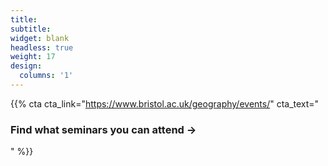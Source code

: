 ```yaml
---
title:
subtitle:
widget: blank
headless: true
weight: 17
design:
  columns: '1'
---
```


{{% cta cta_link="https://www.bristol.ac.uk/geography/events/" cta_text="<h3>Find what seminars you can attend → </h3>" %}}
